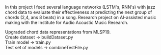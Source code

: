 In this project I feed several language networks (LSTM's, RNN's) with jazz chord data to evaluate their effectiveness at predicting the next group of chords (2,4, ans 8 beats) in a song. Research project on AI-assisted music making with the Institute for Audio Acoustic Music Research. 


Upgraded chord data representations from MLSP19.  
Create dataset -> buildDataset.py  
Train model -> train.py  
Test set of models -> combineTestFile.py  
